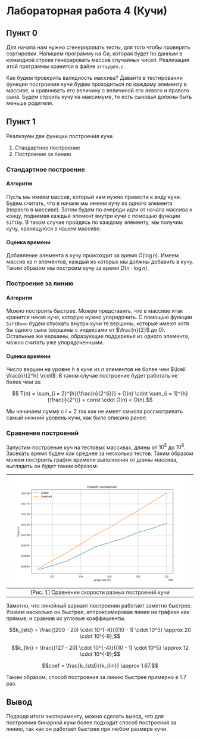 # Лабораторная работа 4 (Кучи)

## Пункт 0

Для начала нам нужно сгенерировать тесты, для того чтобы проверять сортировки. Напишем программу на Си, которая будет по данным в командной строке генерировать массив случайных чисел. Реализация этой программы хранится в файле ```arraygen.c```.

Как будем проверять валидность массива? Давайте в тестировании функции построения кучи будем проходиться по каждому элементу в массиве, и сравнивать его величину с величиной его левого и правого сына. Будем строить кучу на максимуме, то есть сыновья должны быть меньше родителя.

## Пункт 1

Реализуем две функции построения кучи.

1. Стандартное построение
2. Построение за линию

### Стандартное построение

#### Алгоритм

Пусть мы имеем массив, который нам нужно привести к виду кучи. Будем считать, что в начале мы имеем кучу из одного элемента (первого в массиве). Затем будем по очереди идти от начала массива к концу, поднимая каждый элемент внутри кучи с помощью функции ```SiftUp```. В таком случае пройдясь по каждому элементу, мы получим кучу, хранящуюся в нашем массиве.

#### Оценка времени

Добавление элемента в кучу происходит за время $O(\log{n})$. Имеем массив из $n$ элементов, каждый из которых мы должны добавить в кучу. Таким образом мы построим кучу за время $O(n \cdot \log{n})$.

### Построение за линию

#### Алгоритм

Можно построить быстрее. Можем представить, что в массиве итак хранится некая куча, которую нужно упорядочить. С помощью функции ```SiftDown``` будем спускать внутри кучи те вершины, которые имеют хотя бы одного сына (вершины с индексами от $\frac{n}{2}$ до $0$). Остальные же вершины, образующие поддеревья из одного элемента, можно считать уже упорядоченными.

#### Оценка времени

Число вершин на уровне $h$ в куче из $n$ элементов не более чем $\lceil \frac{n}{2^h} \rceil$. В таком случае построение будет работать не более чем за:

$$ T(n) = \sum_{i = 2}^{h}{\frac{n}{2^{i}}} = O(n) \cdot \sum_{i = 1}^{h}{\frac{i}{2^i}} = const \cdot O(n) = O(n).$$

Мы начинаем сумму с $i = 2$ так как не имеет смысла рассматривать самый нижний уровень кучи, как было описано ранее.

### Сравнение построений

Запустим построение куч на тестовых массивах, длины от $10^5$ до $10^6$. Засекать время будем как среднее за несколько тестов. Таким образом можем построить график времени выполнения от длины массива, выглядеть он будет таким образом:

| ![](pictures/heapify.png) |
|:-------------------------:|
| [Рис. 1] Сравнение скорости разных построений кучи |

Заметно, что линейный вариант построения работает заметно быстрее. Узнаем насколько он быстрее, аппроксимировав линии на графике как прямые, и сравнив их угловые коэффициенты.

$$k_{std} = \frac{(200 - 20) \cdot 10^{-4}}{(10 - 1) \cdot 10^5} \approx 20 \cdot 10^{-9};$$
  
$$k_{lin} = \frac{(127 - 20) \cdot 10^{-4}}{(10 - 1) \cdot 10^5} \approx 12 \cdot 10^{-9};$$  

$$coef = \frac{k_{std}}{k_{lin}} \approx 1.67.$$  

Таким образом, способ построения за линию быстрее примерно в 1.7 раз.

## Вывод

Подводя итоги эксперименту, можно сделать вывод, что для построения бинарной кучи более подходит способ построения за линию, так как он работает быстрее при любом размере кучи.
